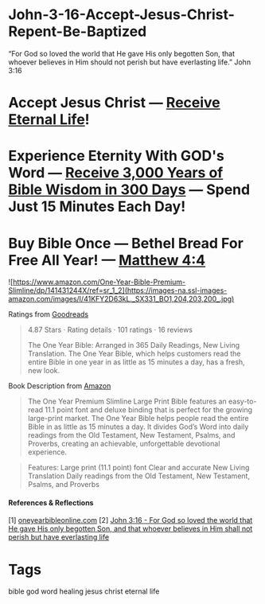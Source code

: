 # John-3-16-Accept-Jesus-Christ-Repent-Be-Baptized
“For God so loved the world that He gave His only begotten Son, that whoever believes in Him should not perish but have everlasting life.” John 3:16

# Accept Jesus Christ — [Receive Eternal Life](https://oneyearbibleonline.com/steps-to-peace/)!

# Experience Eternity With GOD's Word — [Receive 3,000 Years of Bible Wisdom in 300 Days](oneyearbibleonline.com) — Spend Just 15 Minutes Each Day!

# Buy Bible Once — Bethel Bread For Free All Year! — [Matthew 4:4](https://www.biblegateway.com/passage/?search=Matthew+4%3A4&version=NIV)

![https://www.amazon.com/One-Year-Bible-Premium-Slimline/dp/141431244X/ref=sr_1_2](https://images-na.ssl-images-amazon.com/images/I/41KFY2D63kL._SX331_BO1,204,203,200_.jpg)

Ratings from [Goodreads](https://www.goodreads.com/book/show/18198472-the-one-year-bible)
<blockquote>
 4.87 Stars ·   Rating details ·  101 ratings  ·  16 reviews

The One Year Bible: Arranged in 365 Daily Readings, New Living Translation. The One Year Bible, which helps customers read the entire Bible in one year in as little as 15 minutes a day, has a fresh, new look.
</blockquote>


Book Description from [Amazon]()
<blockquote>
The One Year Premium Slimline Large Print Bible features an easy-to-read 11.1 point font and deluxe binding that is perfect for the growing large-print market. The One Year Bible helps people read the entire Bible in as little as 15 minutes a day. It divides God’s Word into daily readings from the Old Testament, New Testament, Psalms, and Proverbs, creating an achievable, unforgettable devotional experience. 
</blockquote>

<blockquote>
Features:
Large print (11.1 point) font
Clear and accurate New Living Translation
Daily readings from the Old Testament, New Testament, Psalms, and Proverbs
</blockquote>


#### References & Reflections
[1] [oneyearbibleonline.com](oneyearbibleonline.com)
[2] [John 3:16 - For God so loved the world that He gave His only begotten Son, and that whoever believes in Him shall not perish but have everlasting life](https://oneyearbibleonline.com/steps-to-peace/)

# Tags
bible god word healing jesus christ eternal life

